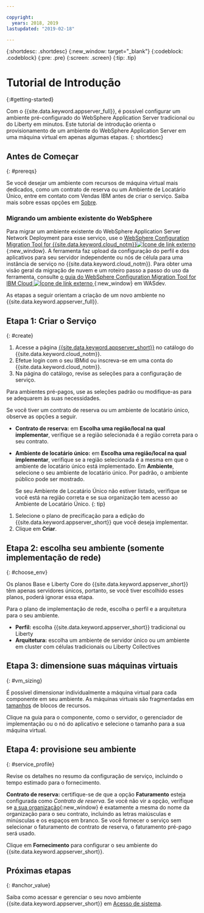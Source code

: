 ```yaml
---

copyright:
  years: 2018, 2019
lastupdated: "2019-02-18"

---
```


{:shortdesc: .shortdesc}
{:new_window: target="_blank"}
{:codeblock: .codeblock}
{:pre: .pre}
{:screen: .screen}
{:tip: .tip}


# Tutorial de Introdução
{:#getting-started}

Com o {{site.data.keyword.appserver_full}}, é possível configurar um ambiente pré-configurado do WebSphere Application Server tradicional ou do Liberty em minutos. Este tutorial de introdução orienta o provisionamento de um ambiente do WebSphere Application Server em uma máquina virtual em apenas algumas etapas.
{: shortdesc}

## Antes de Começar
{: #prereqs}

Se você desejar um ambiente com recursos de máquina virtual mais dedicados, como um contrato de reserva ou um Ambiente de Locatário Único, entre em contato com Vendas IBM antes de criar o serviço. Saiba mais sobre essas opções em [Sobre](/docs/services/ApplicationServeronCloud?topic=wasaas-about#about).

### Migrando um ambiente existente do WebSphere

Para migrar um ambiente existente do WebSphere Application Server Network Deployment para esse serviço, use o [WebSphere Configuration Migration Tool for {{site.data.keyword.cloud_notm}}![Ícone de link externo](../../icons/launch-glyph.svg "Ícone de link externo")](https://developer.ibm.com/wasdev/downloads/#asset/tools-WebSphere_Configuration_Migration_Tool_for_IBM_Cloud){:new_window}. A ferramenta faz upload da configuração do perfil e dos aplicativos para seu servidor independente ou nós de célula para uma instância de serviço no {{site.data.keyword.cloud_notm}}. Para obter uma visão geral da migração de nuvem e um roteiro passo a passo do uso da ferramenta, consulte [o guia do WebSphere Configuration Migration Tool for IBM Cloud ![Ícone de link externo](../../icons/launch-glyph.svg "Ícone de link externo") ](https://developer.ibm.com/wasdev/docs/websphere-config-migration-cloud/){:new_window} em WASdev.

As etapas a seguir orientam a criação de um novo ambiente no
{{site.data.keyword.appserver_full}}.

## Etapa 1: Criar o Serviço
{: #create}

1. Acesse a página [{{site.data.keyword.appserver_short}}](https://{DomainName}/catalog/services/websphere-application-server) no catálogo do {{site.data.keyword.cloud_notm}}.
1. Efetue login com o seu IBMid ou inscreva-se em uma conta do {{site.data.keyword.cloud_notm}}.
1. Na página do catálogo, revise as seleções para a configuração de serviço.

  Para ambientes pré-pagos, use as seleções padrão ou modifique-as para se adequarem às suas necessidades.

  Se você tiver um contrato de reserva ou um ambiente de locatário único, observe as opções a seguir.

  * **Contrato de reserva:** em **Escolha uma região/local na qual implementar**, verifique se a região selecionada é a região correta para o seu contrato.

  * **Ambiente de locatário único:** em **Escolha uma região/local na qual implementar**, verifique se a região selecionada é a mesma em que o ambiente de locatário único está implementado. Em **Ambiente**, selecione o seu ambiente de locatário único. Por padrão, o ambiente público pode ser mostrado.

    Se seu Ambiente de Locatário Único não estiver listado, verifique se você está na região correta e se sua organização tem acesso ao Ambiente de Locatário Único.
    {: tip}
1. Selecione o plano de precificação para a edição do {{site.data.keyword.appserver_short}} que você deseja implementar.
1. Clique em **Criar**.


## Etapa 2: escolha seu ambiente (somente implementação de rede)
{: #choose_env}

Os planos Base e Liberty Core do {{site.data.keyword.appserver_short}} têm apenas servidores únicos, portanto, se você tiver escolhido esses planos, poderá ignorar essa etapa.

Para o plano de implementação de rede, escolha o perfil e a arquitetura para o seu ambiente.

* **Perfil:** escolha {{site.data.keyword.appserver_short}} tradicional ou Liberty
* **Arquitetura:** escolha um ambiente de servidor único ou um ambiente em cluster com células
tradicionais ou Liberty Collectives


## Etapa 3: dimensione suas máquinas virtuais
{: #vm_sizing}

É possível dimensionar individualmente a máquina virtual para cada componente em seu ambiente. As máquinas virtuais são fragmentadas em [tamanhos](/docs/services/ApplicationServeronCloud?topic=wasaas-about#vm-size) de blocos de recursos.

Clique na guia para o componente, como o servidor, o gerenciador de implementação ou o nó do aplicativo e selecione o tamanho
para a sua máquina virtual.

## Etapa 4: provisione seu ambiente
{: #service_profile}

Revise os detalhes no resumo da configuração de serviço, incluindo o tempo estimado para o fornecimento.

**Contrato de reserva:** certifique-se de que a opção **Faturamento** esteja configurada como _Contrato de reserva_. Se você não vir a opção, verifique se
[a sua organização](/docs/account?topic=account-orgsspacesusers){:new_window} é exatamente a mesma do nome da
organização para o seu contrato, incluindo as letras maiúsculas e minúsculas e os espaços em branco. Se você
fornecer o serviço sem selecionar o faturamento de contrato de reserva, o faturamento pré-pago será usado.

Clique em
**Fornecimento** para configurar o seu ambiente do {{site.data.keyword.appserver_short}}.

## Próximas etapas
{: #anchor_value}

Saiba como acessar e gerenciar o seu novo ambiente {{site.data.keyword.appserver_short}} em [Acesso de sistema](/docs/services/ApplicationServeronCloud?topic=wasaas-system_access).
